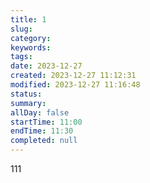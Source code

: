 ```yaml
---
title: 1
slug: 
category: 
keywords: 
tags: 
date: 2023-12-27
created: 2023-12-27 11:12:31
modified: 2023-12-27 11:16:48
status: 
summary: 
allDay: false
startTime: 11:00
endTime: 11:30
completed: null
---
```


111
